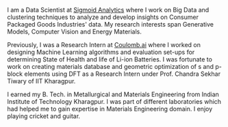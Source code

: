 <!-- Write your biography here. Tell the world about yourself. Link to your favorite [subreddit](http://reddit.com). You can put a picture in, too. The code is already in, just name your picture `prof_pic.jpg` and put it in the `img/` folder.

Put your address / P.O. box / other info right below your picture. You can also disable any these elements by editing `profile` property of the YAML header of your `_pages/about.md`. Edit `_bibliography/papers.bib` and Jekyll will render your [publications page](/al-folio/publications/) automatically.

Link to your social media connections, too. This theme is set up to use [Font Awesome icons](http://fortawesome.github.io/Font-Awesome/) and [Academicons](https://jpswalsh.github.io/academicons/), like the ones below. Add your Facebook, Twitter, LinkedIn, Google Scholar, or just disable all of them. -->

I am a Data Scientist at [Sigmoid Analytics](https://sigmoid.com) where I work on Big Data and clustering techniques to analyze and develop insights on Consumer Packaged Goods Industries' data. My research interests span Generative Models, Computer Vision and Energy Materials.

Previously, I was a Research Intern at [Coulomb.ai](https://coulomb.ai) where I worked on designing Machine Learning algorithms and evaluation set-ups for determining State of Health and life of Li-ion Batteries. I was fortunate to work on creating materials database and geometric optimization of s and p-block elements using DFT as a Research Intern under Prof. Chandra Sekhar Tiwary of IIT Kharagpur.

I earned my B. Tech. in Metallurgical and Materials Engineering from Indian Institute of Technology Kharagpur. I was part of different laboratories which had helped me to gain expertise in Materials Engineering domain. I enjoy playing cricket and guitar. 
